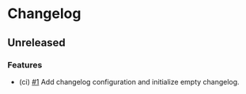 <!--
This changelog was created using the `clu` binary
(https://github.com/MalteHerrmann/changelog-utils).
-->
# Changelog

## Unreleased

### Features

- (ci) [#1](https://github.com/MalteHerrmann/contracts-testing/pull/1) Add changelog configuration and initialize empty changelog.
